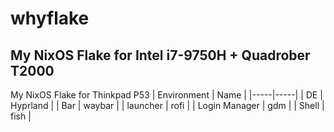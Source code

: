 # whyflake
## My NixOS Flake for Intel i7-9750H + Quadrober T2000
My NixOS Flake for Thinkpad P53
| Environment | Name |
|-----|-----|
| DE | Hyprland | 
| Bar | waybar |
| launcher | rofi |
| Login Manager | gdm |
| Shell | fish |
